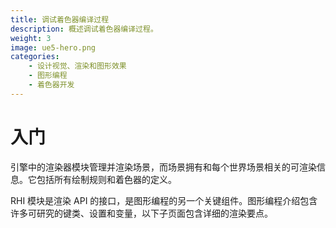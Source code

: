```yaml
---
title: 调试着色器编译过程
description: 概述调试着色器编译过程。
weight: 3
image: ue5-hero.png
categories:
    - 设计视觉、渲染和图形效果
    - 图形编程
    - 着色器开发
---
```

# 入门
引擎中的渲染器模块管理并渲染场景，而场景拥有和每个世界场景相关的可渲染信息。它包括所有绘制规则和着色器的定义。

RHI 模块是渲染 API 的接口，是图形编程的另一个关键组件。图形编程介绍包含许多可研究的键类、设置和变量，以下子页面包含详细的渲染要点。